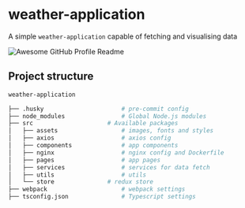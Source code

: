 # weather-application
A simple `weather-application` capable of fetching and visualising data

<img alt="Awesome GitHub Profile Readme" src="https://im7.ezgif.com/tmp/ezgif-7-ba03ca661f08.gif"> </img>

## Project structure
```bash
weather-application

├── .husky                      # pre-commit config
├── node_modules                # Global Node.js modules
├── src                    	# Available packages
│   ├── assets                  # images, fonts and styles
│   ├── axios                   # axios config
│   ├── components              # app components
│   ├── nginx                  	# nginx config and Dockerfile
│   ├── pages                  	# app pages
│   ├── services                # services for data fetch
│   ├── utils                  	# utils
│   └── store               # redux store
├── webpack                     # webpack settings
├── tsconfig.json               # Typescript settings

```
